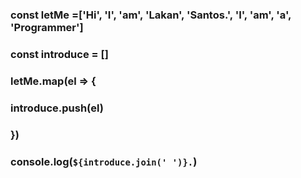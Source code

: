 ### const letMe =['Hi', 'I', 'am', 'Lakan', 'Santos.', 'I',  'am', 'a', 'Programmer']
### const introduce = []
### letMe.map(el => {
###   introduce.push(el)
### })
### console.log(`${introduce.join(' ')}.`)

